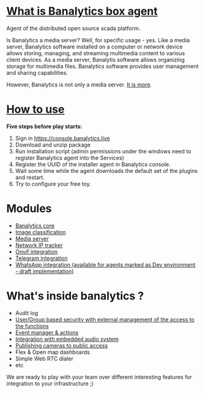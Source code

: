 # [What is Banalytics box agent](https://banalytics.live)

Agent of the distributed open source scada platform.

Is Banalytics a media server? Well, for specific usage - yes. Like a media server, Banalytics software installed on a computer or network device allows storing, managing, and streaming multimedia content to various client devices. As a media server, Banalytis software allows organizing storage for multimedia files. Banalytics software provides user management and sharing capabilities.

However, Banalytics is not only a media server. [It is more](https://banalytics.live/?layout=articles.html&anchor=about-banalytics).



# [How to use](https://banalytics.live/?layout=knowledge-base.html&anchor=install-and-register-BanalyticsBox)

**Five steps before play starts:**
1. Sign in https://console.banalytics.live
2. Download and unzip package
3. Run installation script (admin permissions under the windows need to register Banalytics agent into the Services)
4. Register the UUID of the installer agent in Banalytics console.
5. Wait some time while the agent downloads the default set of the plugins and restart.
6. Try to configure your free toy.


# Modules 

- [Banalytics core](https://banalytics.live/?layout=knowledge-base.html&anchor=com.banalytics.box_core)
- [Image classification](https://banalytics.live/?layout=knowledge-base.html&anchor=com.banalytics.box.modules_image-classification-yolo)
- [Media server](https://banalytics.live/?layout=knowledge-base.html&anchor=com.banalytics.box.modules_basic-media)
- [Network IP tracker](https://banalytics.live/?layout=knowledge-base.html&anchor=com.banalytics.box.modules_network-ip-tracker)
- [Onvif integration](https://banalytics.live/?layout=knowledge-base.html&anchor=com.banalytics.box.modules_basic-onvif)
- [Telegram integration](https://banalytics.live/?layout=knowledge-base.html&anchor=com.banalytics.box.modules_telegram-bot)
- [WhatsApp integration (available for agents marked as Dev environment - draft implementation)](https://banalytics.live/?layout=knowledge-base.html&anchor=com.banalytics.box.modules_whatsapp-bot)


# What's inside banalytics ?
- Audit log
- [User/Group based security with external management of the access to the functions](https://banalytics.live/?layout=knowledge-base.html&anchor=PortalWebRTCIntegrationThing)
- [Event manager & actions](https://banalytics.live/?layout=knowledge-base.html&anchor=EventManagerThing)
- [Integration with embedded audio system](https://banalytics.live/?layout=knowledge-base.html&anchor=LocalAudioPlayerThing)
- [Publishing cameras to public access](https://banalytics.live/?layout=knowledge-base.html&anchor=integrate-camera-to-site)
- Flex & Open map dashboards
- Simple Web RTC dialer
- etc



We are ready to play with your team over different interesting features for integration to your infrastructure ;)
